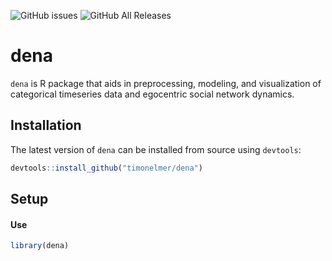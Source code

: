 
<!-- badges: start -->
<!--![GitHub release (latest by date)](https://img.shields.io/github/v/release/timonelmer/dena)
![GitHub Release Date](https://img.shields.io/github/release-date/timonelmer/dena) -->
![GitHub issues](https://img.shields.io/github/issues-raw/timonelmer/dena)
![GitHub All Releases](https://img.shields.io/github/downloads/timonelmer/dena/total)
<!-- [![Codecov test coverage](https://codecov.io/gh/timonelmer/dena/branch/master/graph/badge.svg)](https://codecov.io/gh/timonelmer/dena?branch=master) -->
<!-- badges: end -->

# dena
`dena` is R package that aids in preprocessing, modeling, and visualization of categorical timeseries data and egocentric social network dynamics.

## Installation

The latest version of `dena` can be installed from source using `devtools`:

```r
devtools::install_github("timonelmer/dena")
```

## Setup 


#### Use

```r
library(dena)
```

